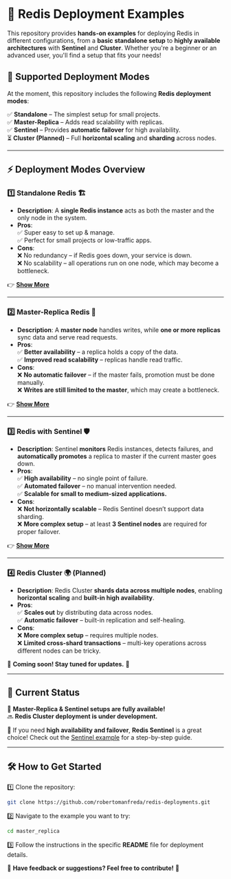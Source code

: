 # 🚀 Redis Deployment Examples

This repository provides **hands-on examples** for deploying Redis in different configurations, from a **basic
standalone setup** to **highly available architectures** with **Sentinel** and **Cluster**. Whether you're a beginner or
an advanced user, you'll find a setup that fits your needs!

## 🎯 Supported Deployment Modes

At the moment, this repository includes the following **Redis deployment modes**:

✅ **Standalone** – The simplest setup for small projects.  
✅ **Master-Replica** – Adds read scalability with replicas.  
✅ **Sentinel** – Provides **automatic failover** for high availability.  
⏳ **Cluster (Planned)** – Full **horizontal scaling** and **sharding** across nodes.

---  

## ⚡ Deployment Modes Overview

### 1️⃣ **Standalone Redis** 🏗️

- **Description**: A **single Redis instance** acts as both the master and the only node in the system.
- **Pros**:  
  ✅ Super easy to set up & manage.  
  ✅ Perfect for small projects or low-traffic apps.
- **Cons**:  
  ❌ No redundancy – if Redis goes down, your service is down.  
  ❌ No scalability – all operations run on one node, which may become a bottleneck.

👉 **[Show More](./standalone/readme.MD)**

---  

### 2️⃣ **Master-Replica Redis** 🔄

- **Description**: A **master node** handles writes, while **one or more replicas** sync data and serve read requests.
- **Pros**:  
  ✅ **Better availability** – a replica holds a copy of the data.  
  ✅ **Improved read scalability** – replicas handle read traffic.
- **Cons**:  
  ❌ **No automatic failover** – if the master fails, promotion must be done manually.  
  ❌ **Writes are still limited to the master**, which may create a bottleneck.

👉 **[Show More](./master_replica/readme.MD)**

---  

### 3️⃣ **Redis with Sentinel** 🛡️

- **Description**: Sentinel **monitors** Redis instances, detects failures, and **automatically promotes** a replica to
  master if the current master goes down.
- **Pros**:  
  ✅ **High availability** – no single point of failure.  
  ✅ **Automated failover** – no manual intervention needed.  
  ✅ **Scalable for small to medium-sized applications.**
- **Cons**:  
  ❌ **Not horizontally scalable** – Redis Sentinel doesn’t support data sharding.  
  ❌ **More complex setup** – at least **3 Sentinel nodes** are required for proper failover.

👉 **[Show More](./sentinel/readme.MD)**

---  

### 4️⃣ **Redis Cluster** 🌍 (Planned)

- **Description**: Redis Cluster **shards data across multiple nodes**, enabling **horizontal scaling** and **built-in
  high availability**.
- **Pros**:  
  ✅ **Scales out** by distributing data across nodes.  
  ✅ **Automatic failover** – built-in replication and self-healing.
- **Cons**:  
  ❌ **More complex setup** – requires multiple nodes.  
  ❌ **Limited cross-shard transactions** – multi-key operations across different nodes can be tricky.

🚧 **Coming soon! Stay tuned for updates.** 🚧

---

## 📌 Current Status

🚀 **Master-Replica & Sentinel setups are fully available!**  
🔜 **Redis Cluster deployment is under development.**

🔎 If you need **high availability and failover**, **Redis Sentinel** is a great choice! Check out
the [Sentinel example](./sentinel/readme.MD) for a step-by-step guide.

---

## 🛠️ How to Get Started

1️⃣ Clone the repository:

```bash
git clone https://github.com/robertomanfreda/redis-deployments.git
```  

2️⃣ Navigate to the example you want to try:

```bash
cd master_replica
```  

3️⃣ Follow the instructions in the specific **README** file for deployment details.

📢 **Have feedback or suggestions? Feel free to contribute!** 🚀
